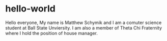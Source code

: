 # hello-world

Hello everyone,
My name is Matthew Schymik and I am a comuter science student at Ball State Unviersity. 
I am also a member of Theta Chi Fraternity where I hold the position of house manager.
